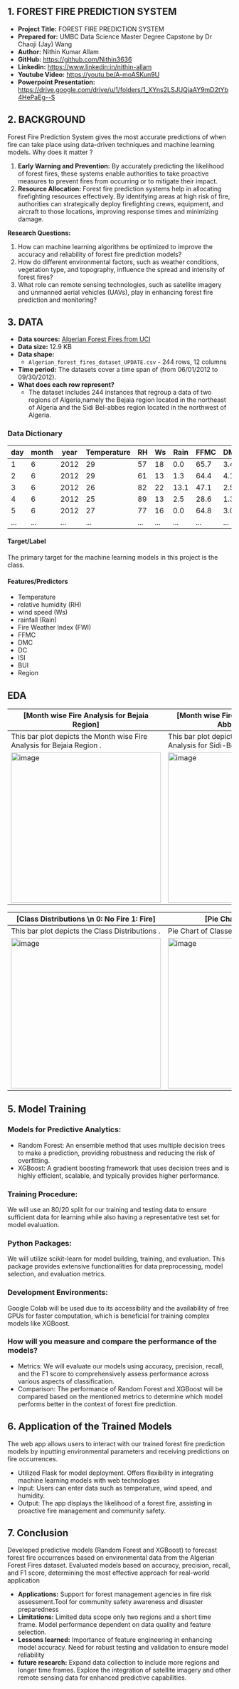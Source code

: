 ## 1. FOREST FIRE PREDICTION SYSTEM

- **Project Title:** FOREST FIRE PREDICTION SYSTEM
- **Prepared for:** UMBC Data Science Master Degree Capstone by Dr Chaoji (Jay) Wang 
- **Author:** Nithin Kumar Allam
- **GitHub:** https://github.com/Nithin3636
- **Linkedin:** https://www.linkedin:in/nithin-allam
- **Youtube Video:** https://youtu.be/A-moASKun9U
- **Powerpoint Presentation:** https://drive.google.com/drive/u/1/folders/1_XYns2LSJUQjaAY9mD2tYb4HePaEg--S


## 2. BACKGROUND

Forest Fire Prediction System gives the most accurate predictions of when fire can take place using data-driven techniques and machine learning models.
Why does it matter ?
1. **Early Warning and Prevention:** By accurately predicting the likelihood of forest fires, these systems enable authorities to take proactive measures to prevent fires from occurring or to mitigate their impact. 
2. **Resource Allocation:** Forest fire prediction systems help in allocating firefighting resources effectively. By identifying areas at high risk of fire, authorities can strategically deploy firefighting crews, equipment, and aircraft to those locations, improving response times and minimizing damage.

**Research Questions:**
1. How can machine learning algorithms be optimized to improve the accuracy and reliability of forest fire prediction models?
2. How do different environmental factors, such as weather conditions, vegetation type, and topography, influence the spread and intensity of forest fires?
3. What role can remote sensing technologies, such as satellite imagery and unmanned aerial vehicles (UAVs), play in enhancing forest fire prediction and monitoring?

## 3. DATA

- **Data sources:** [Algerian Forest Fires from UCI](https://archive.ics.uci.edu/dataset/547/algerian+forest+fires+dataset)
- **Data size:** 12.9 KB
- **Data shape:** 
  - `Algerian_forest_fires_dataset_UPDATE.csv` - 244 rows, 12 columns
- **Time period:** The datasets cover a time span of (from 06/01/2012 to 09/30/2012).
- **What does each row represent?**
  - The dataset includes 244 instances that regroup a data of two regions of Algeria,namely the Bejaia region located in the northeast of Algeria and the Sidi Bel-abbes region located in the northwest of Algeria.

### Data Dictionary

| day | month | year | Temperature | RH | Ws | Rain | FFMC | DMC | DC | ISI | BUI | FWI | Classes | Region |
|-----|-------|------|-------------|----|----|------|------|-----|----|-----|-----|-----|---------|--------|
| 1   | 6     | 2012 | 29          | 57 | 18 | 0.0  | 65.7 | 3.4 | 7.6 | 1.3 | 3.4 | 0.5 | 0       | 1      |
| 2   | 6     | 2012 | 29          | 61 | 13 | 1.3  | 64.4 | 4.1 | 7.6 | 1.0 | 3.9 | 0.4 | 0       | 1      |
| 3   | 6     | 2012 | 26          | 82 | 22 | 13.1 | 47.1 | 2.5 | 7.1 | 0.3 | 2.7 | 0.1 | 0       | 1      |
| 4   | 6     | 2012 | 25          | 89 | 13 | 2.5  | 28.6 | 1.3 | 6.9 | 0.0 | 1.7 | 0.0 | 0       | 1      |
| 5   | 6     | 2012 | 27          | 77 | 16 | 0.0  | 64.8 | 3.0 | 14.2| 1.2 | 3.9 | 0.5 | 0       | 1      |
| ... | ...   | ...  | ...         | ...| ...| ...  | ...  | ... | ... | ... | ... | ... | ...     | ...    |


#### Target/Label
The primary target for the machine learning models in this project is the class. 

#### Features/Predictors
- Temperature
- relative humidity (RH)
- wind speed (Ws)
- rainfall (Rain)
- Fire Weather Index (FWI)
- FFMC
- DMC
- DC
- ISI
- BUI
- Region

## EDA
| [Month wise Fire Analysis for Bejaia Region] | [Month wise Fire Analysis for Sidi-Bel Abbes Region] |
|------------------------------|-----------------------|
| This bar plot depicts the Month wise Fire Analysis for Bejaia Region . | This bar plot depicts the Month wise Fire Analysis for Sidi-Bel Abbes Region. |
| <img width="337" alt="image" src="https://github.com/Nithin3636/UMBC-DATA606-Capstone/assets/145934081/11f12b3c-7d86-4dfb-97ad-6e8f8785e07f"> | <img width="337" alt="image" src="https://github.com/Nithin3636/UMBC-DATA606-Capstone/assets/145934081/8d347a78-9a97-46a2-aee2-49a3f97e2008"> |

| [Class Distributions \n 0: No Fire 1: Fire] | [Pie Chart of Classes] |
|------------------------------|-----------------------|
| This bar plot depicts the Class Distributions  . |Pie Chart of Classes. |
| <img width="337" alt="image" src="https://github.com/Nithin3636/UMBC-DATA606-Capstone/assets/145934081/6656c471-01e4-4949-8390-f96229f6f48a"> | <img width="337" alt="image" src="https://github.com/Nithin3636/UMBC-DATA606-Capstone/assets/145934081/4a487fef-7c6e-4b4c-bfe8-f1117ffb89e8"> |



## 5. Model Training

### Models for Predictive Analytics:
- Random Forest: An ensemble method that uses multiple decision trees to make a prediction, providing robustness and reducing the risk of overfitting.
- XGBoost: A gradient boosting framework that uses decision trees and is highly efficient, scalable, and typically provides higher performance.

### Training Procedure:
We will use an 80/20 split for our training and testing data to ensure sufficient data for learning while also having a representative test set for model evaluation.

### Python Packages:
We will utilize scikit-learn for model building, training, and evaluation. This package provides extensive functionalities for data preprocessing, model selection, and evaluation metrics.

### Development Environments:
Google Colab will be used due to its accessibility and the availability of free GPUs for faster computation, which is beneficial for training complex models like XGBoost.
### How will you measure and compare the performance of the models?
- Metrics: We will evaluate our models using accuracy, precision, recall, and the F1 score to comprehensively assess performance across various aspects of classification.
- Comparison: The performance of Random Forest and XGBoost will be compared based on the mentioned metrics to determine which model performs better in the context of forest fire prediction.
  
## 6. Application of the Trained Models
The web app allows users to interact with our trained forest fire prediction models by inputting environmental parameters and receiving predictions on fire occurrences.
- Utilized Flask for model deployment. Offers flexibility in integrating machine learning models with web technologies
- Input: Users can enter data such as temperature, wind speed, and humidity.
- Output: The app displays the likelihood of a forest fire, assisting in proactive fire management and community safety.

## 7. Conclusion
Developed predictive models (Random Forest and XGBoost) to forecast forest fire occurrences based on environmental data from the Algerian Forest Fires dataset. Evaluated models based on accuracy, precision, recall, and F1 score, determining the most effective approach for real-world application
- **Applications:** Support for forest management agencies in fire risk assessment.Tool for community safety awareness and disaster preparedness
- **Limitations:** Limited data scope only two regions and a short time frame. Model performance dependent on data quality and feature selection.
- **Lessons learned:** Importance of feature engineering in enhancing model accuracy. Need for robust testing and validation to ensure model reliability
- **future research:** Expand data collection to include more regions and longer time frames. Explore the integration of satellite imagery and other remote sensing data for enhanced predictive capabilities.
